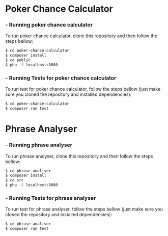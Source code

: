 # Poker Chance Calculator

### - Running poker chance calculator
To run poker chance calculator, clone this repository and then follow the steps bellow:
```sh
$ cd poker-chance-calculator
$ composer install
$ cd public
$ php -S localhost:8080
```

### - Running Tests for poker chance calculator
To run test for poker chance calculator, follow the steps bellow (just make sure you cloned the repository and installed dependencies):
```sh
$ cd poker-chance-calculator
$ composer run test
```


# Phrase Analyser

### - Running phrase analyser
To run phrase analyser, clone this repository and then follow the steps bellow:
```sh
$ cd phrase-analiser
$ composer install
$ cd src
$ php -S localhost:8080
```

### - Running Tests for phrase analyser
To run test for phrase analyser, follow the steps bellow (just make sure you cloned the repository and installed dependencies):
```sh
$ cd phrase-analiser
$ composer run test
```

